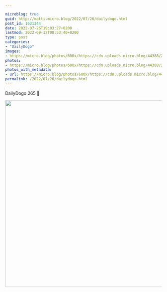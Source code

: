 ```yaml
---

microblog: true
guid: http://matti.micro.blog/2022/07/26/dailydogo.html
post_id: 1631344
date: 2022-07-26T19:03:27+0200
lastmod: 2022-09-12T08:53:40+0200
type: post
categories:
- "DailyDogo"
images:
- https://micro.blog/photos/600x/https://cdn.uploads.micro.blog/44388/2022/99a71c23d7.jpg
photos:
- https://micro.blog/photos/600x/https://cdn.uploads.micro.blog/44388/2022/99a71c23d7.jpg
photos_with_metadata:
- url: https://micro.blog/photos/600x/https://cdn.uploads.micro.blog/44388/2022/99a71c23d7.jpg
permalink: /2022/07/26/dailydogo.html
---
```

DailyDogo 265 🐶

<img src="/media/uploads/2022/99a71c23d7.jpg" width="600" height="600" alt="" />
